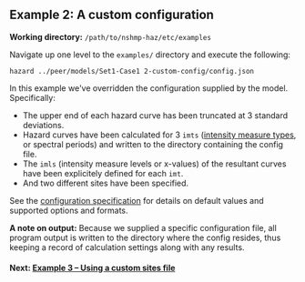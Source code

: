 Example 2: A custom configuration
-------------------------------

__Working directory:__ `/path/to/nshmp-haz/etc/examples`

Navigate up one level to the `examples/` directory and execute the following:

```Shell
hazard ../peer/models/Set1-Case1 2-custom-config/config.json
```

In this example we've overridden the configuration supplied by the model. Specifically:

* The upper end of each hazard curve has been truncated at 3 standard deviations.
* Hazard curves have been calculated for 3 `imts` ([intensity measure types](http://usgs.github.io/nshmp-haz/javadoc/index.html?org/opensha2/gmm/Imt.html), or spectral periods) and written to the directory containing the config file.
* The `imls` (intensity measure levels or x-values) of the resultant curves have been explicitely defined for each `imt`.
* And two different sites have been specified.

See the [configuration specification](https://github.com/usgs/nshmp-haz/wiki/Configuration) for details on default values and supported options and formats.

**A note on output:** Because we supplied a specific configuration file, all program output is written to the directory where the config resides, thus keeping a record of calculation settings along with any results.

#### Next: [Example 3 – Using a custom sites file](../3-sites-file)
